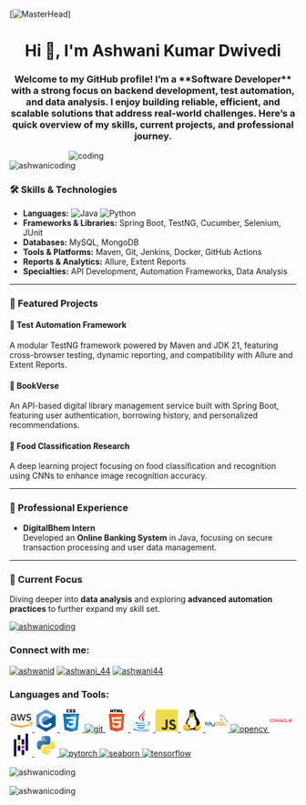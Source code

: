 [![MasterHead](https://user-images.githubusercontent.com/10498744/210012254-234538ff-d198-48aa-8964-37e6fd45d227.gif)]
<h1 align="center">Hi 👋, I'm Ashwani Kumar Dwivedi</h1>
<h3 align="center">Welcome to my GitHub profile! I’m a **Software Developer** with a strong focus on backend development, test automation, and data analysis. I enjoy building reliable, efficient, and scalable solutions that address real-world challenges. Here’s a quick overview of my skills, current projects, and professional journey.</h3>
<img align="right" alt="coding" width="400" src="https://i.pinimg.com/originals/bd/4e/d3/bd4ed327189c2a56695beb91cd534570.gif">  

<p align="left"> <img src="https://komarev.com/ghpvc/?username=ashwanicoding&label=Profile%20views&color=0e75b6&style=flat" alt="ashwanicoding" /> </p>

### 🛠️ Skills & Technologies

- **Languages:** ![Java](https://img.shields.io/badge/-Java-007396?logo=java&logoColor=white&style=flat) ![Python](https://img.shields.io/badge/-Python-3776AB?logo=python&logoColor=white&style=flat)
- **Frameworks & Libraries:** Spring Boot, TestNG, Cucumber, Selenium, JUnit
- **Databases:** MySQL, MongoDB
- **Tools & Platforms:** Maven, Git, Jenkins, Docker, GitHub Actions
- **Reports & Analytics:** Allure, Extent Reports
- **Specialties:** API Development, Automation Frameworks, Data Analysis

---

### 📂 Featured Projects

#### 🔹 Test Automation Framework
A modular TestNG framework powered by Maven and JDK 21, featuring cross-browser testing, dynamic reporting, and compatibility with Allure and Extent Reports.

#### 🔹 BookVerse
An API-based digital library management service built with Spring Boot, featuring user authentication, borrowing history, and personalized recommendations.

#### 🔹 Food Classification Research
A deep learning project focusing on food classification and recognition using CNNs to enhance image recognition accuracy.

---

### 💼 Professional Experience

- **DigitalBhem Intern**  
  Developed an **Online Banking System** in Java, focusing on secure transaction processing and user data management.

---

### 🌱 Current Focus

Diving deeper into **data analysis** and exploring **advanced automation practices** to further expand my skill set.

<p align="left"> <a href="https://github.com/ryo-ma/github-profile-trophy"><img src="https://github-profile-trophy.vercel.app/?username=ashwanicoding" alt="ashwanicoding" /></a> </p>

<h3 align="left">Connect with me:</h3>
<p align="left">
<a href="https://linkedin.com/in/ashwanid" target="blank"><img align="center" src="https://raw.githubusercontent.com/rahuldkjain/github-profile-readme-generator/master/src/images/icons/Social/linked-in-alt.svg" alt="ashwanid" height="30" width="40" /></a>
<a href="https://instagram.com/ashwani_44" target="blank"><img align="center" src="https://raw.githubusercontent.com/rahuldkjain/github-profile-readme-generator/master/src/images/icons/Social/instagram.svg" alt="ashwani_44" height="30" width="40" /></a>
<a href="https://auth.geeksforgeeks.org/user/ashwani44" target="blank"><img align="center" src="https://raw.githubusercontent.com/rahuldkjain/github-profile-readme-generator/master/src/images/icons/Social/geeks-for-geeks.svg" alt="ashwani44" height="30" width="40" /></a>
</p>

<h3 align="left">Languages and Tools:</h3>
<p align="left"> <a href="https://aws.amazon.com" target="_blank" rel="noreferrer"> <img src="https://raw.githubusercontent.com/devicons/devicon/master/icons/amazonwebservices/amazonwebservices-original-wordmark.svg" alt="aws" width="40" height="40"/> </a> <a href="https://www.cprogramming.com/" target="_blank" rel="noreferrer"> <img src="https://raw.githubusercontent.com/devicons/devicon/master/icons/c/c-original.svg" alt="c" width="40" height="40"/> </a> <a href="https://www.w3schools.com/css/" target="_blank" rel="noreferrer"> <img src="https://raw.githubusercontent.com/devicons/devicon/master/icons/css3/css3-original-wordmark.svg" alt="css3" width="40" height="40"/> </a> <a href="https://git-scm.com/" target="_blank" rel="noreferrer"> <img src="https://www.vectorlogo.zone/logos/git-scm/git-scm-icon.svg" alt="git" width="40" height="40"/> </a> <a href="https://www.w3.org/html/" target="_blank" rel="noreferrer"> <img src="https://raw.githubusercontent.com/devicons/devicon/master/icons/html5/html5-original-wordmark.svg" alt="html5" width="40" height="40"/> </a> <a href="https://www.java.com" target="_blank" rel="noreferrer"> <img src="https://raw.githubusercontent.com/devicons/devicon/master/icons/java/java-original.svg" alt="java" width="40" height="40"/> </a> <a href="https://developer.mozilla.org/en-US/docs/Web/JavaScript" target="_blank" rel="noreferrer"> <img src="https://raw.githubusercontent.com/devicons/devicon/master/icons/javascript/javascript-original.svg" alt="javascript" width="40" height="40"/> </a> <a href="https://www.linux.org/" target="_blank" rel="noreferrer"> <img src="https://raw.githubusercontent.com/devicons/devicon/master/icons/linux/linux-original.svg" alt="linux" width="40" height="40"/> </a> <a href="https://www.mysql.com/" target="_blank" rel="noreferrer"> <img src="https://raw.githubusercontent.com/devicons/devicon/master/icons/mysql/mysql-original-wordmark.svg" alt="mysql" width="40" height="40"/> </a> <a href="https://opencv.org/" target="_blank" rel="noreferrer"> <img src="https://www.vectorlogo.zone/logos/opencv/opencv-icon.svg" alt="opencv" width="40" height="40"/> </a> <a href="https://www.oracle.com/" target="_blank" rel="noreferrer"> <img src="https://raw.githubusercontent.com/devicons/devicon/master/icons/oracle/oracle-original.svg" alt="oracle" width="40" height="40"/> </a> <a href="https://pandas.pydata.org/" target="_blank" rel="noreferrer"> <img src="https://raw.githubusercontent.com/devicons/devicon/2ae2a900d2f041da66e950e4d48052658d850630/icons/pandas/pandas-original.svg" alt="pandas" width="40" height="40"/> </a> <a href="https://www.python.org" target="_blank" rel="noreferrer"> <img src="https://raw.githubusercontent.com/devicons/devicon/master/icons/python/python-original.svg" alt="python" width="40" height="40"/> </a> <a href="https://pytorch.org/" target="_blank" rel="noreferrer"> <img src="https://www.vectorlogo.zone/logos/pytorch/pytorch-icon.svg" alt="pytorch" width="40" height="40"/> </a> <a href="https://seaborn.pydata.org/" target="_blank" rel="noreferrer"> <img src="https://seaborn.pydata.org/_images/logo-mark-lightbg.svg" alt="seaborn" width="40" height="40"/> </a> <a href="https://www.tensorflow.org" target="_blank" rel="noreferrer"> <img src="https://www.vectorlogo.zone/logos/tensorflow/tensorflow-icon.svg" alt="tensorflow" width="40" height="40"/> </a> </p>

<p><img align="center" src="https://github-readme-stats.vercel.app/api/top-langs?username=ashwanicoding&show_icons=true&locale=en&layout=compact" alt="ashwanicoding" /></p>

<p><img align="center" src="https://github-readme-streak-stats.herokuapp.com/?user=ashwanicoding&" alt="ashwanicoding" /></p>
